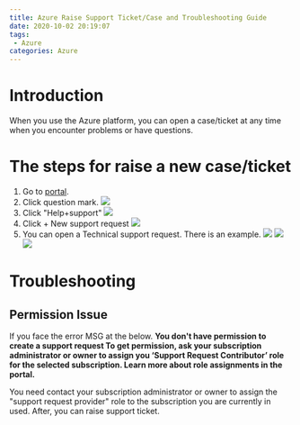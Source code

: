 ```yaml
---
title: Azure Raise Support Ticket/Case and Troubleshooting Guide
date: 2020-10-02 20:19:07
tags:
 - Azure
categories: Azure
---
```

# Introduction
When you use the Azure platform, you can open a case/ticket at any time when you encounter problems or have questions.

# The steps for raise a new case/ticket
1. Go to [portal](https://portal.azure.com/).
2. Click question mark. ![](https://res.cloudinary.com/dkvj6mo4c/image/upload/v1601642169/raiseCaseAzure/questionMark_lmcxby.png)
3. Click "Help+support"
![](https://res.cloudinary.com/dkvj6mo4c/image/upload/v1601642435/raiseCaseAzure/help_support_hkfrey.png)
4. Click + New support request
![](https://res.cloudinary.com/dkvj6mo4c/image/upload/v1601642617/raiseCaseAzure/newSupportRequest_frt0zt.png)
5. You can open a Technical support request. There is an example.
![](https://res.cloudinary.com/dkvj6mo4c/image/upload/v1601643095/raiseCaseAzure/1_tjkamt.png)
![](https://res.cloudinary.com/dkvj6mo4c/image/upload/v1601643175/raiseCaseAzure/2_ymbzj0.png)
![](https://res.cloudinary.com/dkvj6mo4c/image/upload/v1601643279/raiseCaseAzure/3_klrqrf.png)

# Troubleshooting
## Permission Issue
If you face the error MSG at the below.
**You don't have permission to create a support request
To get permission, ask your subscription administrator or owner to assign you ‘Support Request Contributor’ role for the selected subscription. Learn more about role assignments in the portal.**

You need contact your subscription administrator or owner to assign the "support request provider" role to the subscription you are currently in used. After, you can raise support ticket.
